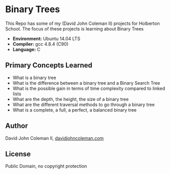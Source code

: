 # Binary Trees

This Repo has some of my (David John Coleman II) projects for Holberton School.
The focus of these projects is learning about Binary Trees

* __Environment:__ Ubuntu 14.04 LTS
* __Compiler:__ gcc 4.8.4 (C90)
* __Language:__ C

## Primary Concepts Learned

* What is a binary tree
* What is the difference between a binary tree and a Binary Search Tree
* What is the possible gain in terms of time complexity compared to linked lists
* What are the depth, the height, the size of a binary tree
* What are the different traversal methods to go through a binary tree
* What is a complete, a full, a perfect, a balanced binary tree

## Author

David John Coleman II, [davidjohncoleman.com](http://www.davidjohncoleman.com/)

## License

Public Domain, no copyright protection
